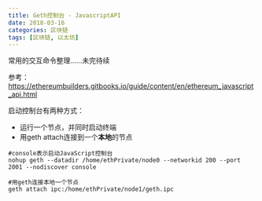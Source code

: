 ```yaml
---
title: Geth控制台 - JavascriptAPI
date: 2018-03-16
categories: 区块链
tags: [区块链, 以太坊]
---
```


常用的交互命令整理……未完待续

<!--more-->

参考：https://ethereumbuilders.gitbooks.io/guide/content/en/ethereum_javascript_api.html

启动控制台有两种方式：
- 运行一个节点，并同时启动终端
- 用geth attach连接到一个**本地**的节点
```
#console表示启动JavaScript控制台
nohup geth --datadir /home/ethPrivate/node0 --networkid 200 --port 2001 --nodiscover console

#用geth连接本地一个节点
geth attach ipc:/home/ethPrivate/node1/geth.ipc
```


